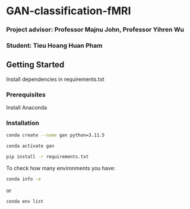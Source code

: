 # GAN-classification-fMRI

### Project advisor: Professor Majnu John, Professor Yihren Wu

### Student: Tieu Hoang Huan Pham

## Getting Started
Install dependencies in requirements.txt

### Prerequisites
Install Anaconda

### Installation

```sh
conda create --name gan python=3.11.5
```

```sh
conda activate gan
```

```sh
pip install -r requirements.txt
```

To check how many environments you have:
```sh
conda info -e
```
or 
```sh
conda env list
```




